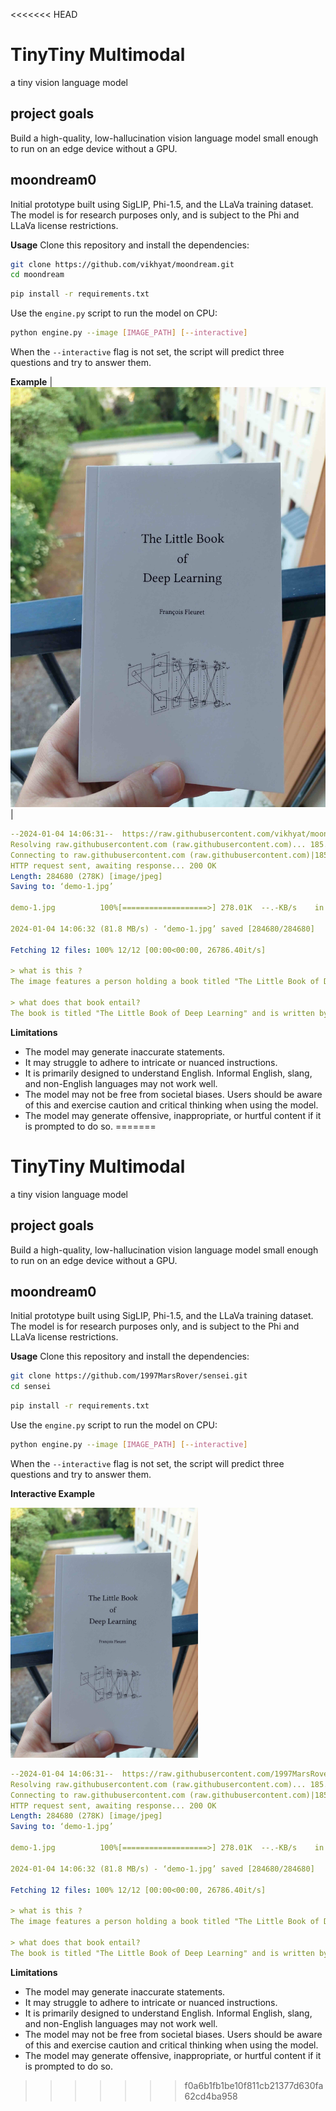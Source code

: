 <<<<<<< HEAD
# TinyTiny Multimodal

a tiny vision language model

## project goals

Build a high-quality, low-hallucination vision language model small enough to
run on an edge device without a GPU.

## moondream0

Initial prototype built using SigLIP, Phi-1.5, and the LLaVa training dataset.
The model is for research purposes only, and is subject to the Phi and LLaVa
license restrictions.

 **Usage**
Clone this repository and install the dependencies:

```bash 
git clone https://github.com/vikhyat/moondream.git
cd moondream 
```

```bash
pip install -r requirements.txt
```

Use the `engine.py` script to run the model on CPU:

```bash
python engine.py --image [IMAGE_PATH] [--interactive]
```

When the `--interactive` flag is not set, the script will predict three questions and try
to answer them.

**Example**
| ![](assets/demo-1.jpg) |
```yaml
--2024-01-04 14:06:31--  https://raw.githubusercontent.com/vikhyat/moondream/main/assets/demo-1.jpg
Resolving raw.githubusercontent.com (raw.githubusercontent.com)... 185.199.109.133, 185.199.108.133, 185.199.110.133, ...
Connecting to raw.githubusercontent.com (raw.githubusercontent.com)|185.199.109.133|:443... connected.
HTTP request sent, awaiting response... 200 OK
Length: 284680 (278K) [image/jpeg]
Saving to: ‘demo-1.jpg’

demo-1.jpg          100%[===================>] 278.01K  --.-KB/s    in 0.003s  

2024-01-04 14:06:32 (81.8 MB/s) - ‘demo-1.jpg’ saved [284680/284680]

Fetching 12 files: 100% 12/12 [00:00<00:00, 26786.40it/s]

> what is this ?
The image features a person holding a book titled "The Little Book of Deep Learning" on a balcony. The balcony is located outside, with a view of a building in the background. The person appears to be enjoying the outdoor setting while reading the book.

> what does that book entail?
The book is titled "The Little Book of Deep Learning" and is written by French author Franco Florits. It is a comprehensive guide to deep learning, covering various aspects and techniques of machine learning and artificial intelligence. The book is designed to be accessible to both beginners and experienced professionals, providing practical insights and examples to help readers understand and apply deep learning concepts in their work.
```

**Limitations**

* The model may generate inaccurate statements.
* It may struggle to adhere to intricate or nuanced instructions.
* It is primarily designed to understand English. Informal English, slang, and
  non-English languages may not work well.
* The model may not be free from societal biases. Users should be aware of this
  and exercise caution and critical thinking when using the model.
* The model may generate offensive, inappropriate, or hurtful content if it is
  prompted to do so.
=======
# TinyTiny Multimodal

a tiny vision language model

## project goals

Build a high-quality, low-hallucination vision language model small enough to
run on an edge device without a GPU.

## moondream0

Initial prototype built using SigLIP, Phi-1.5, and the LLaVa training dataset.
The model is for research purposes only, and is subject to the Phi and LLaVa
license restrictions.

 **Usage**
Clone this repository and install the dependencies:

```bash 
git clone https://github.com/1997MarsRover/sensei.git
cd sensei 
```

```bash
pip install -r requirements.txt
```

Use the `engine.py` script to run the model on CPU:

```bash
python engine.py --image [IMAGE_PATH] [--interactive]
```

When the `--interactive` flag is not set, the script will predict three questions and try
to answer them.

**Interactive Example**

<img src="assets/demo-1.jpg" width="300">

```yaml
--2024-01-04 14:06:31--  https://raw.githubusercontent.com/1997MarsRover/sensei/main/assets/demo-1.jpg
Resolving raw.githubusercontent.com (raw.githubusercontent.com)... 185.199.109.133, 185.199.108.133, 185.199.110.133, ...
Connecting to raw.githubusercontent.com (raw.githubusercontent.com)|185.199.109.133|:443... connected.
HTTP request sent, awaiting response... 200 OK
Length: 284680 (278K) [image/jpeg]
Saving to: ‘demo-1.jpg’

demo-1.jpg          100%[===================>] 278.01K  --.-KB/s    in 0.003s  

2024-01-04 14:06:32 (81.8 MB/s) - ‘demo-1.jpg’ saved [284680/284680]

Fetching 12 files: 100% 12/12 [00:00<00:00, 26786.40it/s]

> what is this ?
The image features a person holding a book titled "The Little Book of Deep Learning" on a balcony. The balcony is located outside, with a view of a building in the background. The person appears to be enjoying the outdoor setting while reading the book.

> what does that book entail?
The book is titled "The Little Book of Deep Learning" and is written by French author Franco Florits. It is a comprehensive guide to deep learning, covering various aspects and techniques of machine learning and artificial intelligence. The book is designed to be accessible to both beginners and experienced professionals, providing practical insights and examples to help readers understand and apply deep learning concepts in their work.
```

**Limitations**

* The model may generate inaccurate statements.
* It may struggle to adhere to intricate or nuanced instructions.
* It is primarily designed to understand English. Informal English, slang, and
  non-English languages may not work well.
* The model may not be free from societal biases. Users should be aware of this
  and exercise caution and critical thinking when using the model.
* The model may generate offensive, inappropriate, or hurtful content if it is
  prompted to do so.
>>>>>>> f0a6b1fb1be10f811cb21377d630fa62cd4ba958
